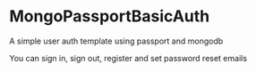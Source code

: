 # MongoPassportBasicAuth
A simple user auth template using passport and mongodb

You can sign in, sign out, register and set password reset emails
